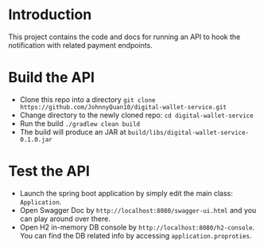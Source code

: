# Introduction

This project contains the code and docs for running an API to hook the notification with related payment endpoints.

# <a href="build-api"></a> Build the API

* Clone this repo into a directory `git clone https://github.com/JohnnyQuan10/digital-wallet-service.git`
* Change directory to the newly cloned repo: `cd digital-wallet-service`
* Run the build `./gradlew clean build`
* The build will produce an JAR at `build/libs/digital-wallet-service-0.1.0.jar`

# <a href="test-api"></a> Test the API

* Launch the spring boot application by simply edit the main class: `Application`.
* Open Swagger Doc by `http://localhost:8080/swagger-ui.html` and you can play around over there.
* Open H2 in-memory DB console by `http://localhost:8080/h2-console`. You can find the DB related info 
by accessing `application.proproties`.
